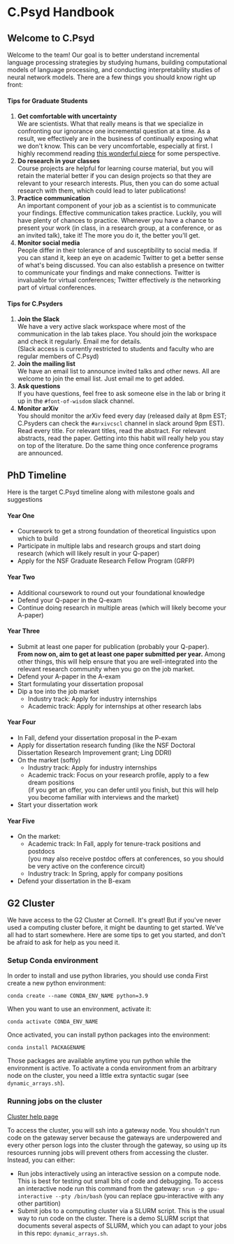 # C.Psyd Handbook

## Welcome to C.Psyd
Welcome to the team! Our goal is to better understand incremental language processing strategies by studying humans, building computational models of language processing, and conducting interpretability studies of neural network models. There are a few things you should know right up front:

#### Tips for Graduate Students
1) **Get comfortable with uncertainty**  
We are scientists. What that really means is that we specialize in confronting our ignorance one incremental question at a time. As a result, we effectively are in the business of continually exposing what we don't know. This can be very uncomfortable, especially at first. I highly recommend reading [this wonderful piece](https://journals.biologists.com/jcs/article/121/11/1771/30038/The-importance-of-stupidity-in-scientific-research) for some perspective.
2) **Do research in your classes**  
Course projects are helpful for learning course material, but you will retain the material better if you can design projects so that they are relevant to your research interests. Plus, then you can do some actual research with them, which could lead to later publications! 
3) **Practice communication**  
An important component of your job as a scientist is to communicate your findings. Effective communication takes practice. Luckily, you will have plenty of chances to practice. Whenever you have a chance to present your work (in class, in a research group, at a conference, or as an invited talk), take it! The more you do it, the better you'll get.
4) **Monitor social media**  
People differ in their tolerance of and susceptibility to social media. If you can stand it, keep an eye on academic Twitter to get a better sense of what's being discussed. You can also establish a presence on twitter to communicate your findings and make connections. Twitter is invaluable for virtual conferences; Twitter effectively *is* the networking part of virtual conferences.

#### Tips for C.Psyders
1) **Join the Slack**  
We have a very active slack workspace where most of the communication in the lab takes place. You should join the workspace and check it regularly. Email me for details.  
(Slack access is currently restricted to students and faculty who are regular members of C.Psyd)
2) **Join the mailing list**  
We have an email list to announce invited talks and other news. All are welcome to join the email list. Just email me to get added.
3) **Ask questions**  
If you have questions, feel free to ask someone else in the lab or bring it up in the `#font-of-wisdom` slack channel. 
4) **Monitor arXiv**  
You should monitor the arXiv feed every day (released daily at 8pm EST; C.Psyders can check the `#arxivcscl` channel in slack around 9pm EST). Read every title. For relevant titles, read the abstract. For relevant abstracts, read the paper. Getting into this habit will really help you stay on top of the literature. Do the same thing once conference programs are announced.

## PhD Timeline
Here is the target C.Psyd timeline along with milestone goals and suggestions
#### Year One
* Coursework to get a strong foundation of theoretical linguistics upon which to build  
* Participate in multiple labs and research groups and start doing research (which will likely result in your Q-paper)
* Apply for the NSF Graduate Research Fellow Program (GRFP)
#### Year Two
* Additional coursework to round out your foundational knowledge
* Defend your Q-paper in the Q-exam
* Continue doing research in multiple areas (which will likely become your A-paper)
#### Year Three
* Submit at least one paper for publication (probably your Q-paper).  
**From now on, aim to get at least one paper submitted per year.** Among other things, this will help ensure that you are well-integrated into the relevant research community when you go on the job market.
* Defend your A-paper in the A-exam
* Start formulating your dissertation proposal
* Dip a toe into the job market  
  * Industry track: Apply for industry internships  
  * Academic track: Apply for internships at other research labs
#### Year Four
* In Fall, defend your dissertation proposal in the P-exam
* Apply for dissertation research funding (like the NSF Doctoral Dissertation Research Improvement grant; Ling DDRI)
* On the market (softly)
  * Industry track: Apply for industry internships
  * Academic track: Focus on your research profile, apply to a few dream positions  
(if you get an offer, you can defer until you finish, but this will help you become familiar with interviews and the market)
* Start your dissertation work
#### Year Five
* On the market:
  * Academic track: In Fall, apply for tenure-track positions and postdocs  
(you may also receive postdoc offers at conferences, so you should be very active on the conference circuit)
  * Industry track: In Spring, apply for company positions
* Defend your dissertation in the B-exam

## G2 Cluster
We have access to the G2 Cluster at Cornell. It's great! But if you've never used a computing cluster before, it might be daunting to get started. We've all had to start somewhere. Here are some tips to get you started, and don't be afraid to ask for help as you need it.

### Setup Conda environment
In order to install and use python libraries, you should use conda
First create a new python environment:

    conda create --name CONDA_ENV_NAME python=3.9

When you want to use an environment, activate it:

    conda activate CONDA_ENV_NAME

Once activated, you can install python packages into the environment:

    conda install PACKAGENAME

Those packages are available anytime you run python while the environment is active. To activate a conda environment from an arbitrary node on the cluster, you need a little extra syntactic sugar (see `dynamic_arrays.sh`).

### Running jobs on the cluster
[Cluster help page](https://it.coecis.cornell.edu/using-the-g2-cluster)

To access the cluster, you will ssh into a gateway node. You shouldn't run code on the gateway server because the gateways are underpowered and every other person logs into the cluster through the gateway, so using up its resources running jobs will prevent others from accessing the cluster. Instead, you can either:
* Run jobs interactively using an interactive session on a compute node. This is best for testing out small bits of code and debugging. To access an interactive node run this command from the gateway: `srun -p gpu-interactive --pty /bin/bash` (you can replace gpu-interactive with any other partition)
* Submit jobs to a computing cluster via a SLURM script. This is the usual way to run code on the cluster. There is a demo SLURM script that documents several aspects of SLURM, which you can adapt to your jobs in this repo: `dynamic_arrays.sh`.
